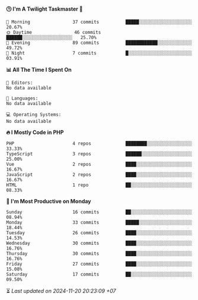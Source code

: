 <!--START_SECTION:readme-stats-->
**🕒 I'm A Twilight Taskmaster 🌆**

```text
🌅 Morning                37 commits          █████░░░░░░░░░░░░░░░░░░░░   20.67%
🌞 Daytime                46 commits          ██████░░░░░░░░░░░░░░░░░░░   25.70%
🌆 Evening                89 commits          ████████████░░░░░░░░░░░░░   49.72%
🌙 Night                  7 commits           █░░░░░░░░░░░░░░░░░░░░░░░░   03.91%
```

**📊 All The Time I Spent On**

```text
📝 Editors:
No data available

💬 Languages:
No data available

💻 Operating Systems:
No data available
```

**🔥 I Mostly Code in PHP**

```text
PHP                      4 repos             ████████░░░░░░░░░░░░░░░░░   33.33%
TypeScript               3 repos             ██████░░░░░░░░░░░░░░░░░░░   25.00%
Vue                      2 repos             ████░░░░░░░░░░░░░░░░░░░░░   16.67%
JavaScript               2 repos             ████░░░░░░░░░░░░░░░░░░░░░   16.67%
HTML                     1 repo              ██░░░░░░░░░░░░░░░░░░░░░░░   08.33%
```

**📅 I'm Most Productive on Monday**

```text
Sunday                   16 commits          ██░░░░░░░░░░░░░░░░░░░░░░░   08.94%
Monday                   33 commits          █████░░░░░░░░░░░░░░░░░░░░   18.44%
Tuesday                  26 commits          ████░░░░░░░░░░░░░░░░░░░░░   14.53%
Wednesday                30 commits          ████░░░░░░░░░░░░░░░░░░░░░   16.76%
Thursday                 30 commits          ████░░░░░░░░░░░░░░░░░░░░░   16.76%
Friday                   27 commits          ████░░░░░░░░░░░░░░░░░░░░░   15.08%
Saturday                 17 commits          ██░░░░░░░░░░░░░░░░░░░░░░░   09.50%
```



⏳ *Last updated on 2024-11-20 20:23:09 +07*
<!--END_SECTION:readme-stats-->